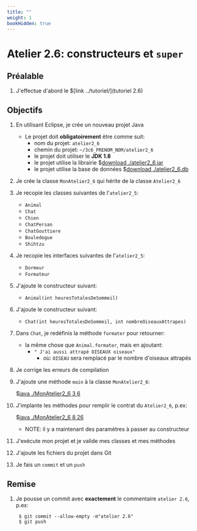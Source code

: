 ```yaml
---
title: ""
weight: 1
bookHidden: true
---
```



# Atelier 2.6: constructeurs et `super`

## Préalable

1. J'effectue d'abord le $[link ../tutoriel/](tutoriel 2.6)

## Objectifs

1. En utilisant Eclipse, je crée un nouveau projet Java
    * Le projet doit **obligatoirement** être comme suit:
        * nom du projet: `atelier2_6`
        * chemin du projet: `~/3c6_PRENOM_NOM/atelier2_6`
        * le projet doit utiliser le **JDK 1.8**
        * le projet utilise la librairie $[download ./atelier2_6.jar](atelier2_6.jar)
        * le projet utilise la base de données $[download ./atelier2_6.db](atelier2_6.db)

1. Je crée la classe `MonAtelier2_6` qui hérite de la classe `Atelier2_6`

1. Je recopie les classes suivantes de l'`atelier2_5`:
    * `Animal`
    * `Chat`
    * `Chien`
    * `ChatPersan`
    * `ChatGouttiere`
    * `Bouledogue`
    * `Shihtzu`

1. Je recopie les interfaces suivantes de l'`atelier2_5`:
    * `Dormeur`
    * `Formateur`

1. J'ajoute le constructeur suivant:
    * `Animal(int heuresTotalesDeSommeil)`

1. J'ajoute le constructeur suivant:
    * `Chat(int heuresTotalesDeSommeil, int nombreOiseauxAttrapes)`

1. Dans `Chat`, je redéfinis la méthode `formater` pour retourner:
    * la même chose que `Animal.formater`, mais en ajoutant:
        * `" J'ai aussi attrapé OISEAUX oiseaux"`
            * où: `OISEAU` sera remplacé par le nombre d'oiseaux attrapés

1. Je corrige les erreurs de compilation

1. J'ajoute une méthode `main` à la classe `MonAtelier2_6`:

    $[java ./MonAtelier2_6 3 6]()

1. J'implante les méthodes pour remplir le contrat du `Atelier2_6`, p.ex:

    $[java ./MonAtelier2_6 8 26]()

    * NOTE: il y a maintenant des paramètres à passer au constructeur

1. J'exécute mon projet et je valide mes classes et mes méthodes

1. J'ajoute les fichiers du projet dans Git 

1. Je fais un `commit` et un `push`


## Remise

1. Je pousse un commit avec **exactement** le commentaire `atelier 2.6`, p.ex:

        $ git commit --allow-empty -m"atelier 2.6"
        $ git push

<!--

1. Je peux faire l'entrevue avant la date limite en créant un billet `entrevue 2.6`
    * Le prof va prioriser les questions, je devrai peut-être faire preuve de patience

1. Sinon, le prof va me contacter avec un rendez-vous avant la date limite

-->
